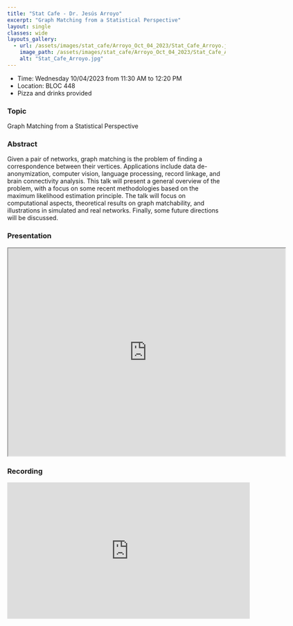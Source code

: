 ```yaml
---
title: "Stat Cafe - Dr. Jesús Arroyo"
excerpt: "Graph Matching from a Statistical Perspective"
layout: single
classes: wide
layouts_gallery:
  - url: /assets/images/stat_cafe/Arroyo_Oct_04_2023/Stat_Cafe_Arroyo.jpg
    image_path: /assets/images/stat_cafe/Arroyo_Oct_04_2023/Stat_Cafe_Arroyo.jpg
    alt: "Stat_Cafe_Arroyo.jpg"
---
```


- Time: Wednesday 10/04/2023 from 11:30 AM to 12:20 PM
- Location: BLOC 448
- Pizza and drinks provided
<!-- - [Presentation]({{ "/assets/files/stat_cafe/Arroyo_Oct_04_2023/StatCafe_slides_Arroyo.pdf" | relative_url }}) -->
<!-- - [Recording](https://www.youtube.com/watch?v=l7jI966PWiA) -->


### Topic

Graph Matching from a Statistical Perspective


### Abstract

Given a pair of networks, graph matching is the problem of finding a correspondence between their vertices. Applications include data de-anonymization, computer vision, language processing, record linkage, and brain connectivity analysis.  This talk will present a general overview of the problem, with a focus on some recent methodologies based on the maximum likelihood estimation principle. The talk will focus on computational aspects, theoretical results on graph matchability, and illustrations in simulated and real networks. Finally, some future directions will be discussed.

### Presentation
<iframe src="https://drive.google.com/file/d/1nHz1ivFrx19xipi45qKlsJkKfSPD8eTk/preview" width="640" height="480" allow="autoplay"></iframe>

### Recording
<iframe width="560" height="315" src="https://www.youtube.com/embed/l7jI966PWiA?si=3ymgIM6F6Kbg92uM" title="YouTube video player" frameborder="0" allow="accelerometer; autoplay; clipboard-write; encrypted-media; gyroscope; picture-in-picture; web-share" allowfullscreen></iframe>

